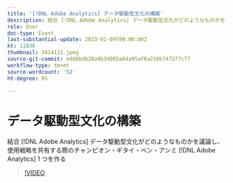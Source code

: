 ```yaml
---
title: '[!DNL Adobe Analytics] データ駆動型文化の構築'
description: 結合 [!DNL Adobe Analytics] データ駆動型文化がどのようなものかを議論し、使用戦略を共有する際のチャンピオン・ギタイ・ベン・アンミ [!DNL Adobe Analytics] 1 つを作る
role: User
doc-type: Event
last-substantial-update: 2023-02-09T00:00:00Z
kt: 11836
thumbnail: 3414131.jpeg
source-git-commit: edd0bdb28a9b3d065a64a95af6a216b747577c77
workflow-type: tm+mt
source-wordcount: '52'
ht-degree: 0%

---
```


# データ駆動型文化の構築

結合 [!DNL Adobe Analytics] データ駆動型文化がどのようなものかを議論し、使用戦略を共有する際のチャンピオン・ギタイ・ベン・アンミ [!DNL Adobe Analytics] 1 つを作る

>[!VIDEO](https://video.tv.adobe.com/v/3414131/?quality=12&learn=on)
